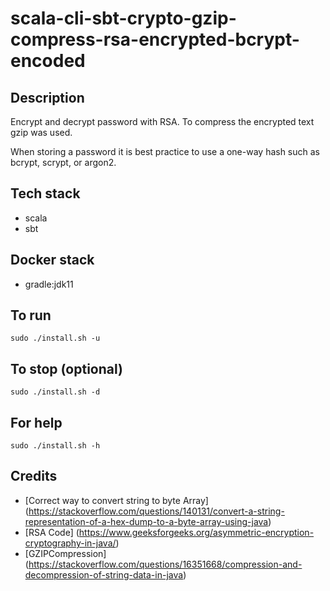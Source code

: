 # scala-cli-sbt-crypto-gzip-compress-rsa-encrypted-bcrypt-encoded

## Description
Encrypt and decrypt password with RSA.
To compress the encrypted text gzip was used.

When storing a password it is best practice
to use a one-way hash such as bcrypt, scrypt,
or argon2.

## Tech stack
- scala
- sbt

## Docker stack
- gradle:jdk11

## To run
`sudo ./install.sh -u`

## To stop (optional)
`sudo ./install.sh -d`

## For help
`sudo ./install.sh -h`

## Credits
- [Correct way to convert string to byte Array] (https://stackoverflow.com/questions/140131/convert-a-string-representation-of-a-hex-dump-to-a-byte-array-using-java)
- [RSA Code] (https://www.geeksforgeeks.org/asymmetric-encryption-cryptography-in-java/)
- [GZIPCompression] (https://stackoverflow.com/questions/16351668/compression-and-decompression-of-string-data-in-java)

